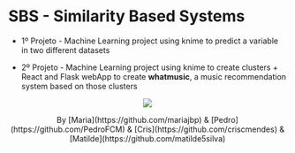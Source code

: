 # SBS - Similarity Based Systems

- 1º Projeto - Machine Learning project using knime to predict a variable in two different datasets

- 2º Projeto - Machine Learning project using knime to create clusters + React and Flask webApp to create <b> whatmusic</b>, a music recommendation system based on those clusters

<p align="center">
  <img src="https://github.com/mariajbp/SBS/blob/master/2º%20Projeto/whatmusic/public/logo192.png?raw=true">
</p>
<p align="center"> 
  By [Maria](https://github.com/mariajbp) & [Pedro](https://github.com/PedroFCM) & [Cris](https://github.com/criscmendes) & [Matilde](https://github.com/matilde5silva)
</p>

